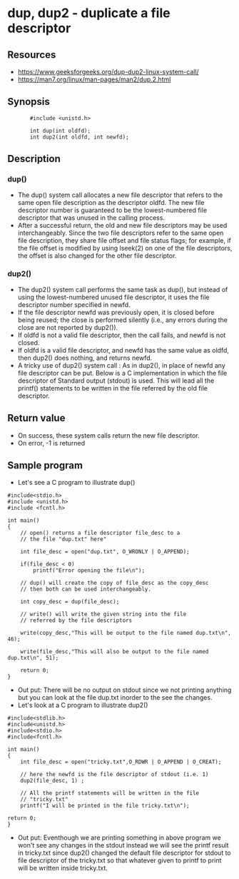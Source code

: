 # dup, dup2 - duplicate a file descriptor
## Resources
- https://www.geeksforgeeks.org/dup-dup2-linux-system-call/
- https://man7.org/linux/man-pages/man2/dup.2.html
## Synopsis
```
       #include <unistd.h>

       int dup(int oldfd);
       int dup2(int oldfd, int newfd);
```
## Description
### dup()
- The dup() system call allocates a new file descriptor that refers
to the same open file description as the descriptor oldfd.   The new
file descriptor number is guaranteed to be the lowest-numbered
file descriptor that was unused in the calling process.
- After a successful return, the old and new file descriptors may
be used interchangeably.  Since the two file descriptors refer to
the same open file description, they share file offset and file
status flags; for example, if the file offset is modified by
using lseek(2) on one of the file descriptors, the offset is also
changed for the other file descriptor.
### dup2()
- The dup2() system call performs the same task as dup(), but
instead of using the lowest-numbered unused file descriptor, it
uses the file descriptor number specified in newfd.
-  If the file descriptor newfd was previously open, it is closed
before being reused; the close is performed silently (i.e., any
errors during the close are not reported by dup2()).
- If oldfd is not a valid file descriptor, then the call fails,
and newfd is not closed.
- If oldfd is a valid file descriptor, and newfd has the same
value as oldfd, then dup2() does nothing, and returns newfd.
- A tricky use of dup2() system call : As in dup2(), in place of newfd any file descriptor can be put. Below is a C implementation in which the file descriptor of Standard output (stdout) is used. This will lead all the printf() statements to be written in the file referred by the old file descriptor.
## Return value
- On success, these system calls return the new file descriptor.
- On error, -1 is returned
## Sample program
- Let's see a C program to illustrate dup()
```
#include<stdio.h>
#include <unistd.h>
#include <fcntl.h>

int main()
{
	// open() returns a file descriptor file_desc to a
	// the file "dup.txt" here"

	int file_desc = open("dup.txt", O_WRONLY | O_APPEND);
	
	if(file_desc < 0)
		printf("Error opening the file\n");
	
	// dup() will create the copy of file_desc as the copy_desc
	// then both can be used interchangeably.

	int copy_desc = dup(file_desc);
		
	// write() will write the given string into the file
	// referred by the file descriptors

	write(copy_desc,"This will be output to the file named dup.txt\n", 46);
		
	write(file_desc,"This will also be output to the file named dup.txt\n", 51);
	
	return 0;
}
```
- Out put: There will be no output on stdout since we not printing anything but you can look at the file dup.txt inorder to the see the changes.
- Let's look at a C program to illustrate dup2()
```
#include<stdlib.h>
#include<unistd.h>
#include<stdio.h>
#include<fcntl.h>

int main()
{
    int file_desc = open("tricky.txt",O_RDWR | O_APPEND | O_CREAT);
      
    // here the newfd is the file descriptor of stdout (i.e. 1)
    dup2(file_desc, 1) ; 
          
    // All the printf statements will be written in the file
    // "tricky.txt"
    printf("I will be printed in the file tricky.txt\n");
      
return 0;
}
```
- Out put: Eventhough we are printing something in above program we won't see any changes in the stdout instead we will see the printf result in tricky.txt since dup2() changed the default file descriptor for stdout to file descriptor of the tricky.txt so that whatever given to printf to print will be written inside tricky.txt.
